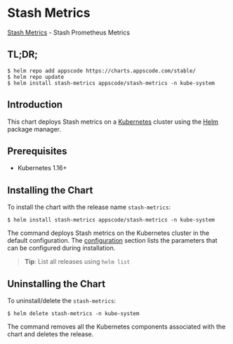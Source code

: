 # Stash Metrics

[Stash Metrics](https://github.com/stashed) - Stash Prometheus Metrics

## TL;DR;

```console
$ helm repo add appscode https://charts.appscode.com/stable/
$ helm repo update
$ helm install stash-metrics appscode/stash-metrics -n kube-system
```

## Introduction

This chart deploys Stash metrics on a [Kubernetes](http://kubernetes.io) cluster using the [Helm](https://helm.sh) package manager.

## Prerequisites

- Kubernetes 1.16+

## Installing the Chart

To install the chart with the release name `stash-metrics`:

```console
$ helm install stash-metrics appscode/stash-metrics -n kube-system
```

The command deploys Stash metrics on the Kubernetes cluster in the default configuration. The [configuration](#configuration) section lists the parameters that can be configured during installation.

> **Tip**: List all releases using `helm list`

## Uninstalling the Chart

To uninstall/delete the `stash-metrics`:

```console
$ helm delete stash-metrics -n kube-system
```

The command removes all the Kubernetes components associated with the chart and deletes the release.


